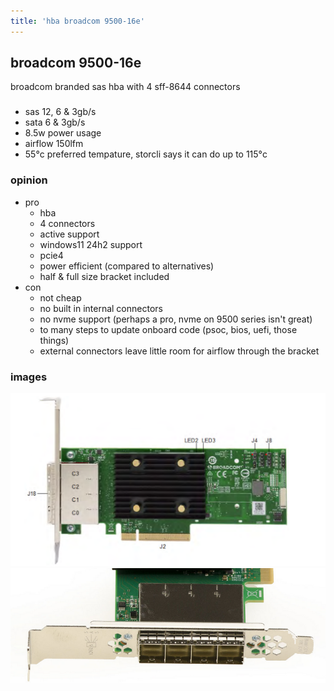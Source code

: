 ```yaml
---
title: 'hba broadcom 9500-16e'
---
```

## broadcom 9500-16e

broadcom branded sas hba with 4 sff-8644 connectors

### 
* sas 12, 6 & 3gb/s
* sata 6 & 3gb/s
* 8.5w power usage
* airflow 150lfm
* 55°c preferred tempature, storcli says it can do up to 115°c

### opinion

* pro
  * hba
  * 4 connectors
  * active support
  * windows11 24h2 support
  * pcie4
  * power efficient (compared to alternatives)
  * half & full size bracket included
* con
  * not cheap
  * no built in internal connectors
  * no nvme support (perhaps a pro, nvme on 9500 series isn't great)
  * to many steps to update onboard code (psoc, bios, uefi, those things)
  * external connectors leave little room for airflow through the bracket

### images
![front](9500-16e-f.png)
![bracket](9500-16e-bracket.png)

